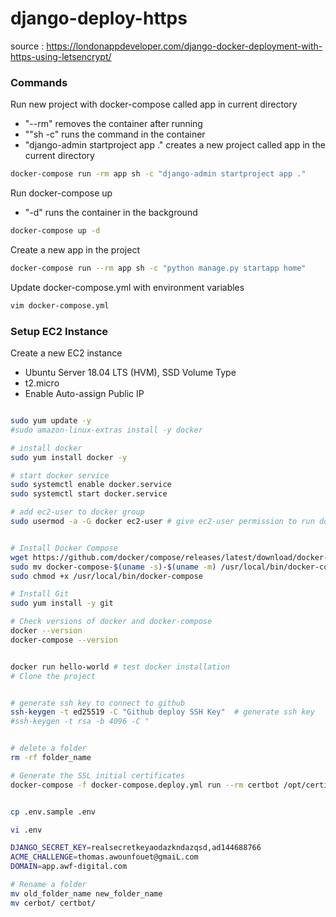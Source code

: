 # django-deploy-https

source : https://londonappdeveloper.com/django-docker-deployment-with-https-using-letsencrypt/ 

### Commands

Run new project with docker-compose called app in current directory
-  "--rm" removes the container after running
-  ""sh -c" runs the command in the container
-  "django-admin startproject app ." creates a new project called app in the current directory
```bash
docker-compose run -rm app sh -c "django-admin startproject app ."
```

Run docker-compose up
-  "-d" runs the container in the background
```bash
docker-compose up -d
```

Create a new app in the project
```bash
docker-compose run --rm app sh -c "python manage.py startapp home"
```

Update docker-compose.yml with environment variables
```bash
vim docker-compose.yml
```


### Setup EC2 Instance

Create a new EC2 instance
-  Ubuntu Server 18.04 LTS (HVM), SSD Volume Type
-  t2.micro
-  Enable Auto-assign Public IP


```bash

sudo yum update -y
#sudo amazon-linux-extras install -y docker

# install docker 
sudo yum install docker -y 

# start docker service
sudo systemctl enable docker.service
sudo systemctl start docker.service

# add ec2-user to docker group
sudo usermod -a -G docker ec2-user # give ec2-user permission to run docker commands


# Install Docker Compose
wget https://github.com/docker/compose/releases/latest/download/docker-compose-$(uname -s)-$(uname -m)
sudo mv docker-compose-$(uname -s)-$(uname -m) /usr/local/bin/docker-compose
sudo chmod +x /usr/local/bin/docker-compose

# Install Git
sudo yum install -y git

# Check versions of docker and docker-compose
docker --version
docker-compose --version


docker run hello-world # test docker installation
# Clone the project


# generate ssh key to connect to github
ssh-keygen -t ed25519 -C "Github deploy SSH Key"  # generate ssh key   
#ssh-keygen -t rsa -b 4096 -C "


# delete a folder
rm -rf folder_name

# Generate the SSL initial certificates
docker-compose -f docker-compose.deploy.yml run --rm certbot /opt/certify-init.sh


cp .env.sample .env

vi .env

DJANGO_SECRET_KEY=realsecretkeyaodazkndazqsd,ad144688766
ACME_CHALLENGE=thomas.awounfouet@gmaiL.com
DOMAIN=app.awf-digital.com

# Rename a folder
mv old_folder_name new_folder_name
mv cerbot/ certbot/